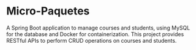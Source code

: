 # **Micro-Paquetes**

A Spring Boot application to manage courses and students, using MySQL for the database and Docker for containerization. This project provides RESTful APIs to perform CRUD operations on courses and students.

